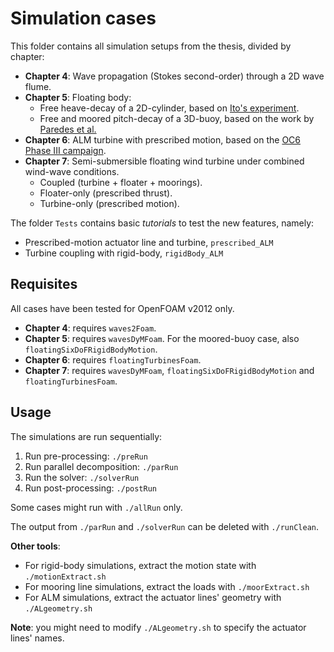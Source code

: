 Simulation cases
============

This folder contains all simulation setups from the thesis, divided by chapter:

- **Chapter 4**: Wave propagation (Stokes second-order) through a 2D wave flume.
- **Chapter 5**: Floating body:
	- Free heave-decay of a 2D-cylinder, based on [Ito's experiment](https://www-semanticscholar-org.tudelft.idm.oclc.org/paper/Study-of-the-transient-heave-oscillation-of-a-Ito/5274aa0d531b2b672c43d3a60f24b60e87eaebe9). 
	- Free and moored pitch-decay of a 3D-buoy, based on the work by [Paredes et al.](https://www-sciencedirect-com.tudelft.idm.oclc.org/science/article/pii/S2214166916300212)
- **Chapter 6**: ALM turbine with prescribed motion, based on the [OC6 Phase III campaign](https://wes.copernicus.org/preprints/wes-2022-74/).
- **Chapter 7**: Semi-submersible floating wind turbine under combined wind-wave conditions.
	- Coupled (turbine + floater + moorings).
	- Floater-only (prescribed thrust).
	- Turbine-only (prescribed motion).

The folder `Tests` contains basic _tutorials_ to test the new features, namely:
- Prescribed-motion actuator line and turbine, `prescribed_ALM`
- Turbine coupling with rigid-body, `rigidBody_ALM`

Requisites
-----
All cases have been tested for OpenFOAM v2012 only.

- **Chapter 4**: requires `waves2Foam`.
- **Chapter 5**: requires `wavesDyMFoam`. For the moored-buoy case, also `floatingSixDoFRigidBodyMotion`.
- **Chapter 6**: requires `floatingTurbinesFoam`.
- **Chapter 7**: requires `wavesDyMFoam`, `floatingSixDoFRigidBodyMotion` and `floatingTurbinesFoam`.

Usage
-----
The simulations are run sequentially: 
1. Run pre-processing: `./preRun`
2. Run parallel decomposition: `./parRun`
3. Run the solver: `./solverRun`
4. Run post-processing: `./postRun`

Some cases might run with `./allRun` only.

The output from `./parRun` and `./solverRun` can be deleted with `./runClean`.

**Other tools**:
- For rigid-body simulations, extract the motion state with `./motionExtract.sh`
- For mooring line simulations, extract the loads with `./moorExtract.sh`
- For ALM simulations, extract the actuator lines' geometry with `./ALgeometry.sh`

**Note**: you might need to modify `./ALgeometry.sh` to specify the actuator lines' names.
